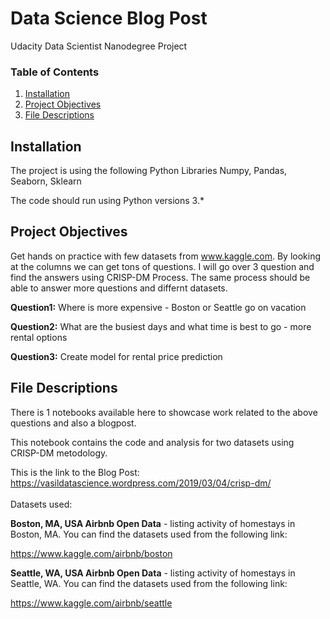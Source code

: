 # Data Science Blog Post

Udacity Data Scientist Nanodegree Project

### Table of Contents

1. [Installation](#installation)
2. [Project Objectives](#objectives)
3. [File Descriptions](#files)



## Installation <a name="installation"></a>
The project is using the following Python Libraries Numpy, Pandas, Seaborn, Sklearn

The code should run using Python versions 3.*

## Project Objectives <a name="objectives"></a>

Get hands on practice with few datasets from www.kaggle.com. By looking at the columns we can get tons of questions. I will go over 3 question and find the answers using CRISP-DM Process. The same process should be able to answer more questions and differnt datasets.

**Question1:** Where is more expensive - Boston or Seattle go on vacation

**Question2:** What are the busiest days and what time is best to go - more rental options

**Question3:** Create model for rental price prediction

## File Descriptions <a name="files"></a>

There is 1 notebooks available here to showcase work related to the above questions and also a blogpost.

This notebook contains the code and analysis for two datasets using CRISP-DM metodology.

This is the link to the Blog Post:
<a href="https://vasildatascience.wordpress.com/2019/03/04/crisp-dm/">https://vasildatascience.wordpress.com/2019/03/04/crisp-dm/</a>
<br><br>
Datasets used:

**Boston, MA, USA Airbnb Open Data** - listing activity of homestays in Boston, MA. You can find the datasets used from the following link:  

<a href="https://www.kaggle.com/airbnb/boston">https://www.kaggle.com/airbnb/boston</a>

**Seattle, WA, USA  Airbnb Open Data** - listing activity of homestays in Seattle, WA. You can find the datasets used from the following link: 

<a href="https://www.kaggle.com/airbnb/seattle/">https://www.kaggle.com/airbnb/seattle</a>

